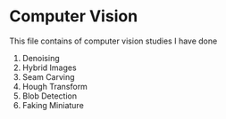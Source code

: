 # Computer Vision
This file contains of computer vision studies I have done
1. Denoising
2. Hybrid Images
3. Seam Carving
4. Hough Transform
5. Blob Detection
6. Faking Miniature